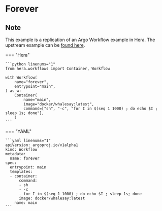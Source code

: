 # Forever

## Note

This example is a replication of an Argo Workflow example in Hera.
The upstream example can be [found here](https://github.com/argoproj/argo-workflows/blob/main/examples/forever.yaml).




=== "Hera"

    ```python linenums="1"
    from hera.workflows import Container, Workflow

    with Workflow(
        name="forever",
        entrypoint="main",
    ) as w:
        Container(
            name="main",
            image="docker/whalesay:latest",
            command=["sh", "-c", "for I in $(seq 1 1000) ; do echo $I ; sleep 1s; done"],
        )
    ```

=== "YAML"

    ```yaml linenums="1"
    apiVersion: argoproj.io/v1alpha1
    kind: Workflow
    metadata:
      name: forever
    spec:
      entrypoint: main
      templates:
      - container:
          command:
          - sh
          - -c
          - for I in $(seq 1 1000) ; do echo $I ; sleep 1s; done
          image: docker/whalesay:latest
        name: main
    ```

